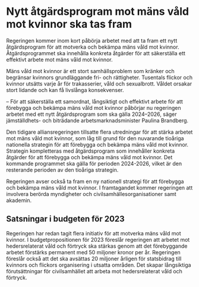 # Nytt åtgärdsprogram mot mäns våld mot kvinnor ska tas fram

Regeringen kommer inom kort påbörja arbetet med att ta fram ett nytt åtgärdsprogram för att motverka och bekämpa mäns våld mot kvinnor. Åtgärdsprogrammet ska innehålla konkreta åtgärder för att säkerställa ett effektivt arbete mot mäns våld mot kvinnor.

Mäns våld mot kvinnor är ett stort samhällsproblem som kränker och begränsar kvinnors grundläggande fri- och rättigheter. Tusentals flickor och kvinnor utsätts varje år för trakasserier, våld och sexualbrott. Våldet orsakar stort lidande och kan få livslånga konsekvenser.

– För att säkerställa ett samordnat, långsiktigt och effektivt arbete för att förebygga och bekämpa mäns våld mot kvinnor påbörjar nu regeringen arbetet med ett nytt åtgärdsprogram som ska gälla 2024–2026, säger jämställdhets- och biträdande arbetsmarknadsminister Paulina Brandberg.

Den tidigare alliansregeringen tillsatte flera utredningar för att stärka arbetet mot mäns våld mot kvinnor, som låg till grund för den nuvarande tioåriga nationella strategin för att förebygga och bekämpa mäns våld mot kvinnor. Strategin kompletteras med åtgärdsprogram som innehåller konkreta åtgärder för att förebygga och bekämpa mäns våld mot kvinnor. Det kommande programmet ska gälla för perioden 2024-2026, vilket är den resterande perioden av den tioåriga strategin.

Regeringen avser också ta fram en ny nationell strategi för att förebygga och bekämpa mäns våld mot kvinnor. I framtagandet kommer regeringen att involvera berörda myndigheter och civilsamhällesorganisationer samt akademin.

## Satsningar i budgeten för 2023

Regeringen har redan tagit flera initiativ för att motverka mäns våld mot kvinnor. I budgetpropositionen för 2023 föreslår regeringen att arbetet mot hedersrelaterat våld och förtryck ska stärkas genom att det förebyggande arbetet förstärks permanent med 50 miljoner kronor per år. Regeringen föreslår också att det ska avsättas 20 miljoner årligen för statsbidrag till kvinnors och flickors organisering i utsatta områden. Det skapar långsiktiga förutsättningar för civilsamhället att arbeta mot hedersrelaterat våld och förtryck.
